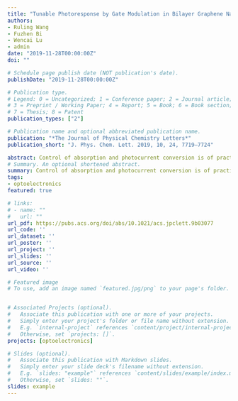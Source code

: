 ```yaml
---
title: "Tunable Photoresponse by Gate Modulation in Bilayer Graphene Nanoribbon Devices"
authors:
- Ruling Wang
- Fuzhen Bi
- Wencai Lu
- admin
date: "2019-11-28T00:00:00Z"
doi: ""

# Schedule page publish date (NOT publication's date).
publishDate: "2019-11-28T00:00:00Z"

# Publication type.
# Legend: 0 = Uncategorized; 1 = Conference paper; 2 = Journal article;
# 3 = Preprint / Working Paper; 4 = Report; 5 = Book; 6 = Book section;
# 7 = Thesis; 8 = Patent
publication_types: ["2"]

# Publication name and optional abbreviated publication name.
publication: "*The Journal of Physical Chemistry Letters*"
publication_short: "J. Phys. Chem. Lett. 2019, 10, 24, 7719–7724"

abstract: Control of absorption and photocurrent conversion is of practical importance for the design of photoelectric devices. In this paper, using simulations, we demonstrate that the photoresponse of a bilayer graphene nanoribbon (GNR) device can be controlled by gate voltage modulation. A vertical gate field shifts the potential on the top and bottom layers in opposite directions, resulting in a continuous change of band gap with applied gate voltage. This field simultaneously facilitates separation of photoexcited electron–hole pairs and gives rise to a photocurrent in a selected photon energy range. The photoresponse of a bilayer GNR device can thus be tuned by adjusting the applied gate voltage. In addition, the light frequency range can be changed by using nanoribbons of different widths. These findings provide a basis for the design of adjustable optoelectronic devices using two-dimensional materials.
# Summary. An optional shortened abstract.
summary: Control of absorption and photocurrent conversion is of practical importance for the design of photoelectric devices. In this paper, using simulations, we demonstrate that the photoresponse of a bilayer graphene nanoribbon (GNR) device can be controlled by gate voltage modulation. A vertical gate field shifts the potential on the top and bottom layers in opposite directions, resulting in a continuous change of band gap with applied gate voltage. This field simultaneously facilitates separation of photoexcited electron–hole pairs and gives rise to a photocurrent in a selected photon energy range. The photoresponse of a bilayer GNR device can thus be tuned by adjusting the applied gate voltage. In addition, the light frequency range can be changed by using nanoribbons of different widths. These findings provide a basis for the design of adjustable optoelectronic devices using two-dimensional materials.
tags:
- optoelectronics
featured: true

# links:
# - name: ""
#   url: ""
url_pdf: https://pubs.acs.org/doi/abs/10.1021/acs.jpclett.9b03077
url_code: ''
url_dataset: ''
url_poster: ''
url_project: ''
url_slides: ''
url_source: ''
url_video: ''

# Featured image
# To use, add an image named `featured.jpg/png` to your page's folder. 


# Associated Projects (optional).
#   Associate this publication with one or more of your projects.
#   Simply enter your project's folder or file name without extension.
#   E.g. `internal-project` references `content/project/internal-project/index.md`.
#   Otherwise, set `projects: []`.
projects: [optoelectronics]

# Slides (optional).
#   Associate this publication with Markdown slides.
#   Simply enter your slide deck's filename without extension.
#   E.g. `slides: "example"` references `content/slides/example/index.md`.
#   Otherwise, set `slides: ""`.
slides: example
---
```


